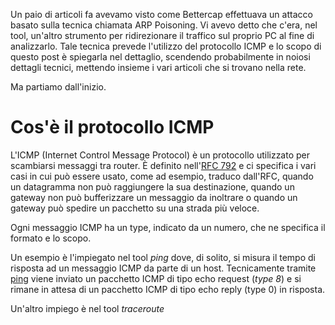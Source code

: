 Un paio di articoli fa avevamo visto come Bettercap effettuava un attacco basato sulla tecnica chiamata ARP Poisoning. Vi avevo detto che c'era, nel tool, un'altro strumento per ridirezionare il traffico sul proprio PC al fine di analizzarlo. Tale tecnica prevede l'utilizzo del protocollo ICMP e lo scopo di questo post è spiegarla nel dettaglio, scendendo probabilmente in noiosi dettagli tecnici, mettendo insieme i vari articoli che si trovano nella rete.

Ma partiamo dall'inizio. 

# Cos'è il protocollo ICMP
L'ICMP (Internet Control Message Protocol) è un protocollo utilizzato per scambiarsi messaggi tra router. È definito nell'[RFC 792](https://tools.ietf.org/html/rfc792) e ci specifica i vari casi in cui può essere usato, come ad esempio, traduco dall'RFC, quando un datagramma non può raggiungere la sua destinazione, quando un gateway non può bufferizzare un messaggio da inoltrare o quando un gateway può spedire un pacchetto su una strada più veloce.

Ogni messaggio ICMP ha un type, indicato da un numero, che ne specifica il formato e lo scopo. 

Un esempio è l'impiegato nel tool *ping* dove, di solito, si misura il tempo di risposta ad un messaggio ICMP da parte di un host. Tecnicamente tramite [ping](https://it.wikipedia.org/wiki/Ping) viene inviato un pacchetto ICMP di tipo echo request (*type 8*) e si rimane in attesa di un pacchetto ICMP di tipo echo reply (type 0) in risposta.

Un'altro impiego è nel tool *traceroute*

